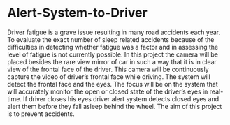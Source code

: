 # Alert-System-to-Driver
Driver fatigue is a grave issue resulting in many road accidents each year. To evaluate the exact number of sleep related accidents because of the difficulties in detecting whether fatigue was a factor and in assessing the level of fatigue is not currently possible. In this project the camera will be placed besides the rare view mirror of car in such a way that it is in clear view of the frontal face of the driver. This camera will be continuously capture the video of driver’s frontal face while driving. The system will detect the frontal face and the eyes. The focus will be on the system that will accurately monitor the open or closed state of the driver’s eyes in real-time. If driver closes his eyes  driver alert system detects closed eyes and alert them before they fall asleep behind the wheel. The aim of this project is to prevent accidents.
